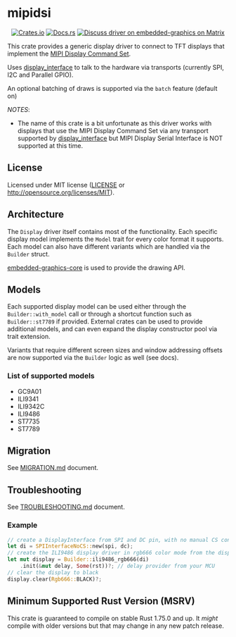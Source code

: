 # mipidsi

<p align="center">
    <a href="https://crates.io/crates/mipidsi"><img src="https://img.shields.io/crates/v/mipidsi.svg" alt="Crates.io"></a>
    <a href="https://docs.rs/mipidsi"><img src="https://docs.rs/mipidsi/badge.svg" alt="Docs.rs"></a>
    <a href="https://matrix.to/#/#rust-embedded-graphics:matrix.org"><img src="https://img.shields.io/matrix/rust-embedded-graphics:matrix.org" alt="Discuss driver on embedded-graphics on Matrix"></a>
</p>

This crate provides a generic display driver to connect to TFT displays
that implement the [MIPI Display Command Set](https://www.mipi.org/specifications/display-command-set).

Uses [display_interface](https://crates.io/crates/display-interface) to talk to the hardware via transports (currently SPI, I2C and Parallel GPIO).

An optional batching of draws is supported via the `batch` feature (default on)

*NOTES*:

* The name of this crate is a bit unfortunate as this driver works with displays that use the MIPI Display Command Set via any transport supported by [display_interface](https://crates.io/crates/display-interface) but MIPI Display Serial Interface is NOT supported at this time.

## License

Licensed under MIT license ([LICENSE](LICENSE) or http://opensource.org/licenses/MIT).

## Architecture

The `Display` driver itself contains most of the functionality. Each specific display model implements the `Model` trait for every color format it supports. Each model can also have different variants which are handled via the `Builder` struct.

[embedded-graphics-core](https://crates.io/crates/embedded-graphics-core) is used to provide the drawing API.

## Models

Each supported display model can be used either through the `Builder::with_model` call or through a shortcut function such as `Builder::st7789` if provided. External crates can be used to provide additional models, and can even expand the display constructor pool via trait extension.

Variants that require different screen sizes and window addressing offsets are now supported via the `Builder` logic as well (see docs).

### List of supported models

* GC9A01
* ILI9341
* ILI9342C
* ILI9486
* ST7735
* ST7789

## Migration

See [MIGRATION.md](docs/MIGRATION.md) document.

## Troubleshooting

See [TROUBLESHOOTING.md](docs/TROUBLESHOOTING.md) document.

### Example
```rust
// create a DisplayInterface from SPI and DC pin, with no manual CS control
let di = SPIInterfaceNoCS::new(spi, dc);
// create the ILI9486 display driver in rgb666 color mode from the display interface and use a HW reset pin during init
let mut display = Builder::ili9486_rgb666(di)
    .init(&mut delay, Some(rst))?; // delay provider from your MCU
// clear the display to black
display.clear(Rgb666::BLACK)?;
```

## Minimum Supported Rust Version (MSRV)

This crate is guaranteed to compile on stable Rust 1.75.0 and up. It *might*
compile with older versions but that may change in any new patch release.
